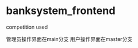 # banksystem_frontend
competition used

管理员操作界面在main分支
用户操作界面在master分支

<!-- [how to push code?](https://blog.csdn.net/weixin_42280089/article/details/88937175) -->
